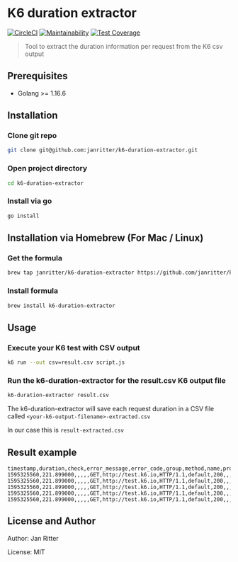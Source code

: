 # K6 duration extractor

[![CircleCI](https://circleci.com/gh/janritter/k6-duration-extractor/tree/main.svg?style=svg)](https://circleci.com/gh/janritter/k6-duration-extractor/tree/main)
[![Maintainability](https://api.codeclimate.com/v1/badges/a491d029cae01b6b464a/maintainability)](https://codeclimate.com/github/janritter/k6-duration-extractor/maintainability)
[![Test Coverage](https://api.codeclimate.com/v1/badges/a491d029cae01b6b464a/test_coverage)](https://codeclimate.com/github/janritter/k6-duration-extractor/test_coverage)

> Tool to extract the duration information per request from the K6 csv output

## Prerequisites
- Golang >= 1.16.6

## Installation

### Clone git repo
```bash
git clone git@github.com:janritter/k6-duration-extractor.git
```

### Open project directory
```bash
cd k6-duration-extractor
```

### Install via go
```bash
go install
```

## Installation via Homebrew (For Mac / Linux)

### Get the formula
```bash
brew tap janritter/k6-duration-extractor https://github.com/janritter/k6-duration-extractor
```

### Install formula
```bash
brew install k6-duration-extractor
```

## Usage

### Execute your K6 test with CSV output 

```bash
k6 run --out csv=result.csv script.js
```

### Run the k6-duration-extractor for the result.csv K6 output file

```bash
k6-duration-extractor result.csv
```

The k6-duration-extractor will save each request duration in a CSV file called `<your-k6-output-filename>-extracted.csv`

In our case this is `result-extracted.csv`

## Result example
```csv
timestamp,duration,check,error_message,error_code,group,method,name,proto,scenario,status,subproto,tls_version,url,extra_tags
1595325560,221.899000,,,,,GET,http://test.k6.io,HTTP/1.1,default,200,,,http://test.k6.io,
1595325560,221.899000,,,,,GET,http://test.k6.io,HTTP/1.1,default,200,,,http://test.k6.io,
1595325560,221.899000,,,,,GET,http://test.k6.io,HTTP/1.1,default,200,,,http://test.k6.io,
1595325560,221.899000,,,,,GET,http://test.k6.io,HTTP/1.1,default,200,,,http://test.k6.io,
1595325560,221.899000,,,,,GET,http://test.k6.io,HTTP/1.1,default,200,,,http://test.k6.io,

```

## License and Author

Author: Jan Ritter

License: MIT
